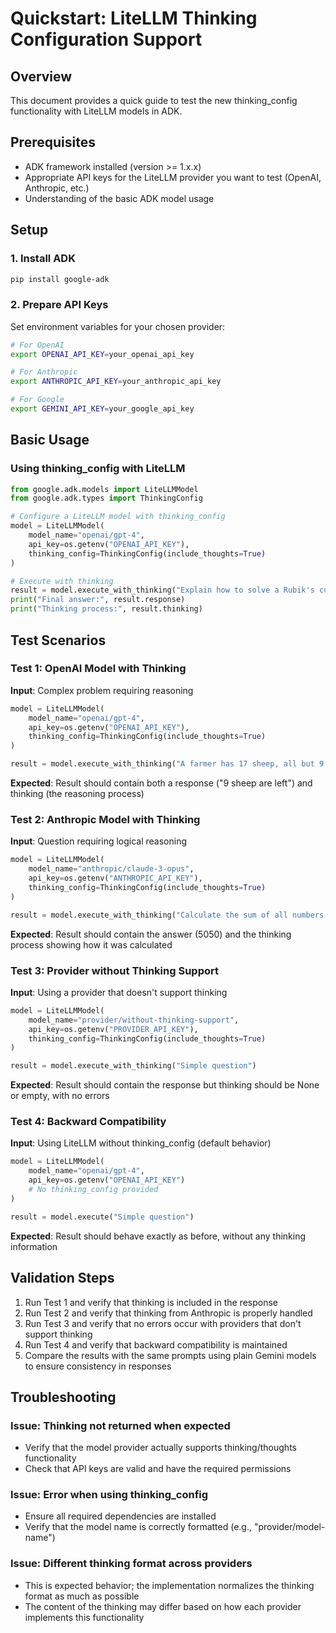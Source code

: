 # Quickstart: LiteLLM Thinking Configuration Support

## Overview
This document provides a quick guide to test the new thinking_config functionality with LiteLLM models in ADK.

## Prerequisites
- ADK framework installed (version >= 1.x.x)
- Appropriate API keys for the LiteLLM provider you want to test (OpenAI, Anthropic, etc.)
- Understanding of the basic ADK model usage

## Setup

### 1. Install ADK
```bash
pip install google-adk
```

### 2. Prepare API Keys
Set environment variables for your chosen provider:
```bash
# For OpenAI
export OPENAI_API_KEY=your_openai_api_key

# For Anthropic
export ANTHROPIC_API_KEY=your_anthropic_api_key

# For Google
export GEMINI_API_KEY=your_google_api_key
```

## Basic Usage

### Using thinking_config with LiteLLM

```python
from google.adk.models import LiteLLMModel
from google.adk.types import ThinkingConfig

# Configure a LiteLLM model with thinking_config
model = LiteLLMModel(
    model_name="openai/gpt-4",
    api_key=os.getenv("OPENAI_API_KEY"),
    thinking_config=ThinkingConfig(include_thoughts=True)
)

# Execute with thinking
result = model.execute_with_thinking("Explain how to solve a Rubik's cube")
print("Final answer:", result.response)
print("Thinking process:", result.thinking)
```

## Test Scenarios

### Test 1: OpenAI Model with Thinking
**Input**: Complex problem requiring reasoning
```python
model = LiteLLMModel(
    model_name="openai/gpt-4",
    api_key=os.getenv("OPENAI_API_KEY"),
    thinking_config=ThinkingConfig(include_thoughts=True)
)

result = model.execute_with_thinking("A farmer has 17 sheep, all but 9 die. How many are left?")
```
**Expected**: Result should contain both a response ("9 sheep are left") and thinking (the reasoning process)

### Test 2: Anthropic Model with Thinking
**Input**: Question requiring logical reasoning
```python
model = LiteLLMModel(
    model_name="anthropic/claude-3-opus",
    api_key=os.getenv("ANTHROPIC_API_KEY"),
    thinking_config=ThinkingConfig(include_thoughts=True)
)

result = model.execute_with_thinking("Calculate the sum of all numbers from 1 to 100")
```
**Expected**: Result should contain the answer (5050) and the thinking process showing how it was calculated

### Test 3: Provider without Thinking Support
**Input**: Using a provider that doesn't support thinking
```python
model = LiteLLMModel(
    model_name="provider/without-thinking-support",
    api_key=os.getenv("PROVIDER_API_KEY"),
    thinking_config=ThinkingConfig(include_thoughts=True)
)

result = model.execute_with_thinking("Simple question")
```
**Expected**: Result should contain the response but thinking should be None or empty, with no errors

### Test 4: Backward Compatibility
**Input**: Using LiteLLM without thinking_config (default behavior)
```python
model = LiteLLMModel(
    model_name="openai/gpt-4",
    api_key=os.getenv("OPENAI_API_KEY")
    # No thinking_config provided
)

result = model.execute("Simple question")
```
**Expected**: Result should behave exactly as before, without any thinking information

## Validation Steps

1. Run Test 1 and verify that thinking is included in the response
2. Run Test 2 and verify that thinking from Anthropic is properly handled
3. Run Test 3 and verify that no errors occur with providers that don't support thinking
4. Run Test 4 and verify that backward compatibility is maintained
5. Compare the results with the same prompts using plain Gemini models to ensure consistency in responses

## Troubleshooting

### Issue: Thinking not returned when expected
- Verify that the model provider actually supports thinking/thoughts functionality
- Check that API keys are valid and have the required permissions

### Issue: Error when using thinking_config
- Ensure all required dependencies are installed
- Verify that the model name is correctly formatted (e.g., "provider/model-name")

### Issue: Different thinking format across providers
- This is expected behavior; the implementation normalizes the thinking format as much as possible
- The content of the thinking may differ based on how each provider implements this functionality